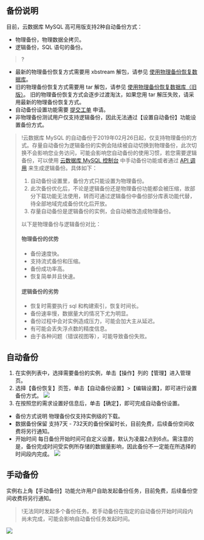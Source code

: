 ## 备份说明
目前，云数据库 MySQL 高可用版支持2种自动备份方式：
- 物理备份，物理数据全拷贝。
- 逻辑备份，SQL 语句的备份。

>?
- 最新的物理备份恢复方式需要用 xbstream 解包，请参见 [使用物理备份恢复数据库](https://cloud.tencent.com/document/product/236/33363)。
- 旧的物理备份恢复方式需要用 tar 解包，请参见 [使用物理备份恢复数据库（旧版）](https://cloud.tencent.com/document/product/236/7944)。
旧的物理备份恢复方式会逐步过渡淘汰，如果您用 tar 解压失败，请采用最新的物理备份恢复方式。
- 自动备份设置功能需要 [提交工单](https://console.cloud.tencent.com/workorder/category) 申请。
- 非物理备份测试用户仅支持逻辑备份，因此无法通过【设置自动备份】功能设置备份方式。

<span id = "backup_point"></span>
>!云数据库 MySQL 的自动备份于2019年02月26日起，仅支持物理备份的方式。存量自动备份为逻辑备份的实例会陆续被自动切换到物理备份，此次切换不会影响您业务访问，可能会影响您自动备份的使用习惯，若您需要逻辑备份，可以使用 [云数据库 MySQL 控制台](https://console.cloud.tencent.com/cdb) 中手动备份功能或者通过 [API 调用](https://cloud.tencent.com/document/product/236/15844) 来生成逻辑备份。具体如下：
>1. 自动备份设置里，备份方式只能设置为物理备份。
>2. 此次备份优化后，不论是逻辑备份还是物理备份功能都会被压缩，故部分下载功能无法使用，转而可通过逻辑备份中备份部分库表功能代替，待全部地域完成备份优化后开放。
>3. 存量自动备份是逻辑备份的实例，会自动被改造成物理备份。
>
>以下是物理备份与逻辑备份对比：
>#### 物理备份的优势
>- 备份速度快。
>- 支持流式备份和压缩。
>- 备份成功率高。
>- 恢复简单并且快速。
>
>#### 逻辑备份的劣势
>- 恢复时需要执行 sql 和构建索引，恢复时间长。
>- 备份速率慢，数据量大的情况下尤为明显。
>- 备份过程中会对实例造成压力，可能会加大主从延迟。
>- 有可能会丢失浮点数的精度信息。
>- 由于各种问题（错误视图等），可能导致备份失败。

## 自动备份
1. 在实例列表中，选择需要备份的实例，单击【操作】列的【管理】进入管理页。
2. 选择【备份恢复】页签，单击【自动备份设置】>【编辑设置】，即可进行设置备份方式。
![](https://main.qcloudimg.com/raw/d5e3b8fc2ffa51f897ba12a455236254.png)
3. 在按照您的需求设置好信息后，单击【确定】，即可完成自动备份设置。
 - 备份方式说明
   物理备份仅支持实例级的下载。
 - 数据备份保留
支持7天 - 732天的备份保留时长，目前免费，后续备份空间收费将另行通知。
 - 开始时间
每日备份开始时间可自定义设置，默认为凌晨2点到6点。需注意的是，备份完成时间受实例所存储的数据量影响，因此备份不一定能在所选择的时间段内完成。
![](https://main.qcloudimg.com/raw/5a26bf09869e81274f70b8a343f626e4.png)

## 手动备份

实例右上角【手动备份】功能允许用户自助发起备份任务，目前免费，后续备份空间收费将另行通知。
>!无法同时发起多个备份任务。若手动备份在指定的自动备份开始时间段内尚未完成，可能会影响自动备份任务发起时间。
>
![](https://main.qcloudimg.com/raw/1040e79fbe82fd143ea0c7f89e275251.png)

